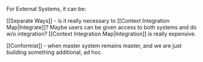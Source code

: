 For External Systems, it can be:

[[Separate Ways]] - is it really necessary to [[Context Integration Map|Integrate]]? Maybe users can be given access to both systems and do w/o integration? [[Context Integration Map|Integration]] is really expensive.

[[Conformist]] - when master system remains master, and we are just building something additional, ad hoc.


